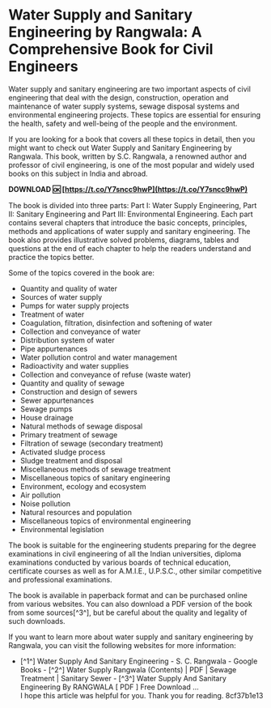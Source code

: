 
 
# Water Supply and Sanitary Engineering by Rangwala: A Comprehensive Book for Civil Engineers
  
Water supply and sanitary engineering are two important aspects of civil engineering that deal with the design, construction, operation and maintenance of water supply systems, sewage disposal systems and environmental engineering projects. These topics are essential for ensuring the health, safety and well-being of the people and the environment.
  
If you are looking for a book that covers all these topics in detail, then you might want to check out Water Supply and Sanitary Engineering by Rangwala. This book, written by S.C. Rangwala, a renowned author and professor of civil engineering, is one of the most popular and widely used books on this subject in India and abroad.
 
**DOWNLOAD 🆗 [https://t.co/Y7sncc9hwP](https://t.co/Y7sncc9hwP)**


  
The book is divided into three parts: Part I: Water Supply Engineering, Part II: Sanitary Engineering and Part III: Environmental Engineering. Each part contains several chapters that introduce the basic concepts, principles, methods and applications of water supply and sanitary engineering. The book also provides illustrative solved problems, diagrams, tables and questions at the end of each chapter to help the readers understand and practice the topics better.
  
Some of the topics covered in the book are:
 
- Quantity and quality of water
- Sources of water supply
- Pumps for water supply projects
- Treatment of water
- Coagulation, filtration, disinfection and softening of water
- Collection and conveyance of water
- Distribution system of water
- Pipe appurtenances
- Water pollution control and water management
- Radioactivity and water supplies
- Collection and conveyance of refuse (waste water)
- Quantity and quality of sewage
- Construction and design of sewers
- Sewer appurtenances
- Sewage pumps
- House drainage
- Natural methods of sewage disposal
- Primary treatment of sewage
- Filtration of sewage (secondary treatment)
- Activated sludge process
- Sludge treatment and disposal
- Miscellaneous methods of sewage treatment
- Miscellaneous topics of sanitary engineering
- Environment, ecology and ecosystem
- Air pollution
- Noise pollution
- Natural resources and population
- Miscellaneous topics of environmental engineering
- Environmental legislation

The book is suitable for the engineering students preparing for the degree examinations in civil engineering of all the Indian universities, diploma examinations conducted by various boards of technical education, certificate courses as well as for A.M.I.E., U.P.S.C., other similar competitive and professional examinations.
  
The book is available in paperback format and can be purchased online from various websites. You can also download a PDF version of the book from some sources[^3^], but be careful about the quality and legality of such downloads.
  
If you want to learn more about water supply and sanitary engineering by Rangwala, you can visit the following websites for more information:
  - [^1^] Water Supply And Sanitary Engineering - S. C. Rangwala - Google Books - [^2^] Water Supply Rangwala (Contents) | PDF | Sewage Treatment | Sanitary Sewer - [^3^] Water Supply And Sanitary Engineering By RANGWALA [ PDF ] Free Download ...  
I hope this article was helpful for you. Thank you for reading.
 8cf37b1e13
 

